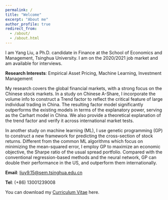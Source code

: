 ```yaml
---
permalink: /
title: "Welcome"
excerpt: "About me"
author_profile: true
redirect_from: 
  - /about/
  - /about.html
---
```


I am Yang Liu, a Ph.D. candidate in Finance at the School of Economics and Management, Tsinghua University. I am on the 2020/2021 job market and am available for interviews.

**Research Interests**: Empirical Asset Pricing, Machine Learning, Investment Management

My research covers the global financial markets, with a strong focus on the Chinese stock markets.
In a study on Chinese A-Share, I incorporate the volume info to construct a Trend factor to
reflect the critical feature of large individual trading in China.
The resulting factor model significantly outperforms the existing models in terms of the explanatory power, 
serving as the Carhart model in China. 
We also provide a theoretical explanation of the trend factor and verify it across international market tests. 

In another study on machine learning (ML), I use genetic programming (GP) to construct a
new framework for predicting the cross-section of stock returns. Different from the
common ML algorithms which focus on minimizing the mean-squared error, I employ GP
 to maximize an economic objective, the Sharpe ratio of the usual spread portfolio. 
 Compared with the conventional regression-based methods and
the neural network, GP can double their performance in the US, and outperform them
internationally.


**Email**: liuy9.15@sem.tsinghua.edu.cn

**Tel**: (+86) 13001239008

You can download my [Curriculum Vitae](https://yangliu-finance.github.io/files/CV_YangLiu_TsinghuaSEM_Nov2020.pdf) here. 
 
